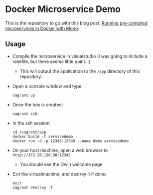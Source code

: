 # Docker Microservice Demo

This is the repository to go with this blog post: [Running pre-compiled microservices in Docker with Mono][andydote-docker].

## Usage

* Compile the microservice in visualstudio (I was going to include a rakefile, but there seems little point...)
  * This will output the application to the `/app` directory of this repository.
* Open a console window and type:
  ```
  vagrant up
  ```
* Once the box is created:
  ```
  vagrant ssh
  ```

* In the ssh session:
  ```
  cd /vagrant/app
  docker build -t servicedemo .
  docker run -d -p 12345:12345 --name demo servicedemo
  ```
* On your host machine, open a web browser to `http://172.28.128.50:12345`
  * You should see the Owin welcome page

* Exit the virtualmachine, and destroy it if done:
  ```
  exit
  vagrant destroy -f
  ```


[andydote-docker]: http://andydote.co.uk/2015/09/15/pre-compiled-microservices.html
